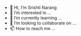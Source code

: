 - 👋 Hi, I’m Srishti Narang
- 👀 I’m interested in ...
- 🌱 I’m currently learning ...
- 💞️ I’m looking to collaborate on ...
- 📫 How to reach me ...

<!---
srishtinarang/srishtinarang is a ✨ special ✨ repository because its `README.md` (this file) appears on your GitHub profile.
You can click the Preview link to take a look at your changes.
--->
